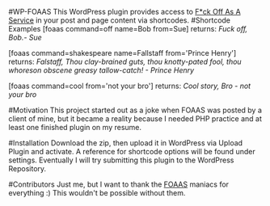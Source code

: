 #WP-FOAAS
This WordPress plugin provides access to [F*ck Off As A Service](https://github.com/tomdionysus/foaas) in your post and page content via shortcodes.
#Shortcode Examples
[foaas command=off name=Bob from=Sue] returns: *Fuck off, Bob.- Sue*

[foaas command=shakespeare name=Fallstaff from='Prince Henry'] returns: *Falstaff, Thou clay-brained guts, thou knotty-pated fool, thou whoreson obscene greasy tallow-catch! - Prince Henry*

[foaas command=cool from='not your bro'] returns: *Cool story, Bro - not your bro*

#Motivation
This project started out as a joke when FOAAS was posted by a client of mine, but it became a reality because I needed PHP practice and at least one finished plugin on my resume.

#Installation
Download the zip, then upload it in WordPress via Upload Plugin and activate. A reference for shortcode options will be found under settings. Eventually I will try submitting this plugin to the WordPress Repository.

#Contributors
Just me, but I want to thank the [FOAAS](https://github.com/tomdionysus/foaas) maniacs for everything :) This wouldn't be possible without them.